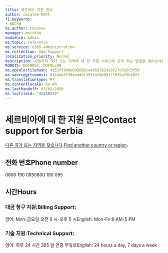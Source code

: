 ```yaml
---
title: 세르비아 지원 정보
author: cmcatee-MSFT
f1.keywords:
- NOCSH
ms.author: cmcatee
manager: mnirkhe
audience: Admin
ms.topic: reference
ms.service: o365-administration
ms.collection: Adm_Support
localization_priority: Normal
description: 사용자의 국가 또는 지역에 대 한 지원 서비스에 문의 하는 방법을 알아보세요.
ROBOTS: NOINDEX, NOFOLLOW
ms.openlocfilehash: 4153ff84de6926deca46b578242072fc5e5d3f50
ms.sourcegitcommit: 812aab5f58eed4bf359faf0e99f7f876af5b1023
ms.translationtype: MT
ms.contentlocale: ko-KR
ms.lasthandoff: 03/02/2020
ms.locfileid: "42356539"
---
```

# <a name="contact-support-for-serbia"></a><span data-ttu-id="93396-103">세르비아에 대 한 지원 문의</span><span class="sxs-lookup"><span data-stu-id="93396-103">Contact support for Serbia</span></span>

<span data-ttu-id="93396-104">[다른 국가 또는 지역을 찾습니다](../contact-support-for-business-products.md).</span><span class="sxs-lookup"><span data-stu-id="93396-104">[Find another country or region](../contact-support-for-business-products.md).</span></span>

## <a name="phone-number"></a><span data-ttu-id="93396-105">전화 번호</span><span class="sxs-lookup"><span data-stu-id="93396-105">Phone number</span></span>
<span data-ttu-id="93396-106">0800 190 095</span><span class="sxs-lookup"><span data-stu-id="93396-106">0800 190 095</span></span>

## <a name="hours"></a><span data-ttu-id="93396-107">시간</span><span class="sxs-lookup"><span data-stu-id="93396-107">Hours</span></span>
### <a name="billing-support"></a><span data-ttu-id="93396-108">대금 청구 지원:</span><span class="sxs-lookup"><span data-stu-id="93396-108">Billing Support:</span></span>

<span data-ttu-id="93396-109">영어: Mon-금요일 오전 9 시-오후 5 시</span><span class="sxs-lookup"><span data-stu-id="93396-109">English: Mon-Fri 9 AM-5 PM</span></span>

### <a name="technical-support"></a><span data-ttu-id="93396-110">기술 지원:</span><span class="sxs-lookup"><span data-stu-id="93396-110">Technical Support:</span></span>

<span data-ttu-id="93396-111">영어: 하루 24 시간 365 일 연중 무휴로</span><span class="sxs-lookup"><span data-stu-id="93396-111">English: 24 hours a day, 7 days a week</span></span>
